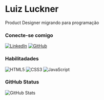 
# Luiz Luckner
 Product Designer migrando para programação

### Conecte-se comigo
[![LinkedIn](https://img.shields.io/badge/LinkedIn-0077B5?style=for-the-badge&logo=linkedin&logoColor=white)](https://www.linkedin.com/in/luizluckner/)
[![GitHub](https://img.shields.io/badge/GitHub-100000?style=for-the-badge&logo=github&logoColor=white)](https://github.com/luizluckner)

### Habilitadades
![HTML5](https://img.shields.io/badge/HTML5-E34F26?style=for-the-badge&logo=html5&logoColor=white)
![CSS3](https://img.shields.io/badge/CSS3-1572B6?style=for-the-badge&logo=css3&logoColor=white)
![JavaScript](https://img.shields.io/badge/JavaScript-F7DF1E?style=for-the-badge&logo=javascript&logoColor=black)

### GitHub Status

![GitHub Stats](https://github-readme-stats.vercel.app/api?username=luizluckner&theme=transparent&bg_color=000&border_color=30A3DC&show_icons=true&icon_color=30A3DC&title_color=E94D5F&text_color=FFF)